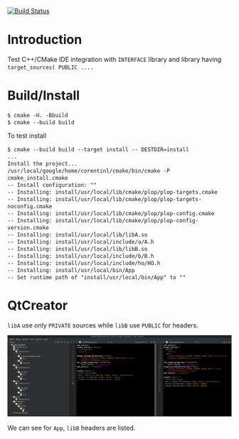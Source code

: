 [![Build Status](https://travis-ci.org/Mizux/target_sources.svg?branch=master)](https://travis-ci.org/Mizux/target_sources)
# Introduction
Test C++/CMake IDE integration with `INTERFACE` library and library having `target_sources( PUBLIC ....`

# Build/Install
```shell
$ cmake -H. -Bbuild
$ cmake --build build
```
To test install
```shell
$ cmake --build build --target install -- DESTDIR=install
...
Install the project...
/usr/local/google/home/corentinl/cmake/bin/cmake -P cmake_install.cmake
-- Install configuration: ""
-- Installing: install/usr/local/lib/cmake/plop/plop-targets.cmake
-- Installing: install/usr/local/lib/cmake/plop/plop-targets-noconfig.cmake
-- Installing: install/usr/local/lib/cmake/plop/plop-config.cmake
-- Installing: install/usr/local/lib/cmake/plop/plop-config-version.cmake
-- Installing: install/usr/local/lib/libA.so
-- Installing: install/usr/local/include/a/A.h
-- Installing: install/usr/local/lib/libB.so
-- Installing: install/usr/local/include/b/B.h
-- Installing: install/usr/local/include/ho/HO.h
-- Installing: install/usr/local/bin/App
-- Set runtime path of "install/usr/local/bin/App" to ""
```

# QtCreator
`libA` use only `PRIVATE` sources while `libB` use `PUBLIC` for headers.

![qtcreator integration](qtcreator.png)

We can see for `App`, `libB` headers are listed.
